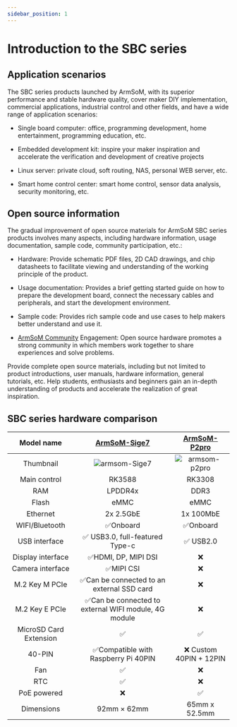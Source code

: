 ```yaml
---
sidebar_position: 1
---
```


# Introduction to the SBC series

## Application scenarios

The SBC series products launched by ArmSoM, with its superior performance and stable hardware quality, cover maker DIY implementation, commercial applications, industrial control and other fields, and have a wide range of application scenarios:

* Single board computer: office, programming development, home entertainment, programming education, etc.

* Embedded development kit: inspire your maker inspiration and accelerate the verification and development of creative projects

* Linux server: private cloud, soft routing, NAS, personal WEB server, etc.

* Smart home control center: smart home control, sensor data analysis, security monitoring, etc.

## Open source information

The gradual improvement of open source materials for ArmSoM SBC series products involves many aspects, including hardware information, usage documentation, sample code, community participation, etc.:

* Hardware: Provide schematic PDF files, 2D CAD drawings, and chip datasheets to facilitate viewing and understanding of the working principle of the product.

* Usage documentation: Provides a brief getting started guide on how to prepare the development board, connect the necessary cables and peripherals, and start the development environment.

* Sample code: Provides rich sample code and use cases to help makers better understand and use it.

* [ArmSoM Community](http://forum.armsom.org/) Engagement: Open source hardware promotes a strong community in which members work together to share experiences and solve problems.

Provide complete open source materials, including but not limited to product introductions, user manuals, hardware information, general tutorials, etc. Help students, enthusiasts and beginners gain an in-depth understanding of products and accelerate the realization of great inspiration.

## SBC series hardware comparison

|Model name | [ ArmSoM-Sige7 ](/docs/sbc/sige7/sige7-introduction) | [ ArmSoM-P2pro ](/docs/sbc/p2pro/p2pro-introduction) |
| :--------: | :----------: | :----------: |
|Thumbnail | ![armsom-Sige7](/img/sbc/sige7/armsom-sige7.jpg) | ![armsom-p2pro](/img/sbc/p2pro/armsom-p2pro.jpg) |
| Main control | RK3588 | RK3308 |
| RAM | LPDDR4x | DDR3 |
| Flash | eMMC | eMMC |
| Ethernet | 2x 2.5GbE | 1x 100MbE |
| WIFI/Bluetooth | ✅Onboard | ✅Onboard |
| USB interface | ✅ USB3.0, full-featured Type-c | ✅ USB2.0 |
| Display interface | ✅HDMI, DP, MIPI DSI | ❌ |
| Camera interface | ✅MIPI CSI| ❌ |
| M.2 Key M PCIe | ✅Can be connected to an external SSD card | ❌ |
| M.2 Key E PCIe | ✅Can be connected to external WIFI module, 4G module | ❌ |
| MicroSD Card Extension | ✅ | ✅ |
| 40-PIN | ✅Compatible with Raspberry Pi 40PIN | ❌ Custom 40PIN + 12PIN |
| Fan | ✅ | ❌ |
| RTC | ✅ | ❌ |
| PoE powered | ❌ | ✅ |
| Dimensions | 92mm × 62mm | 65mm x 52.5mm |
